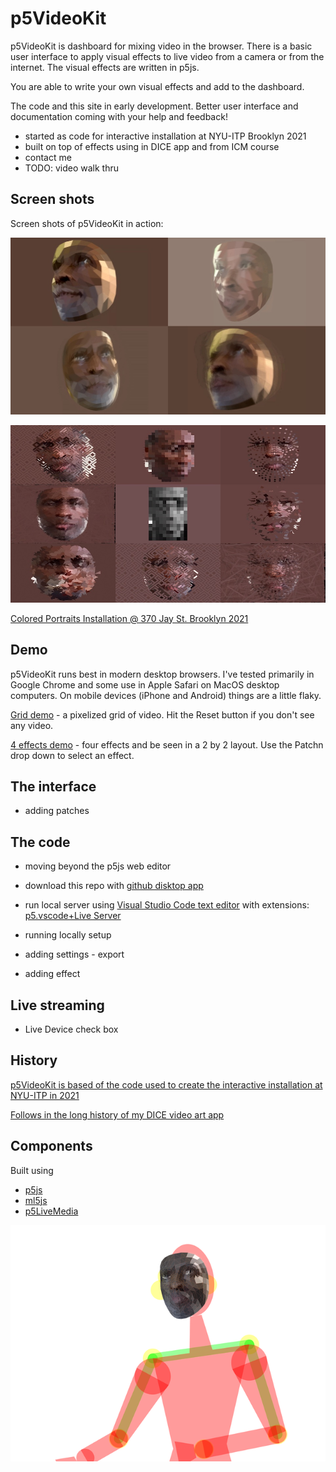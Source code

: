 # p5VideoKit

p5VideoKit is dashboard for mixing video in the browser.
There is a basic user interface to apply visual effects
to live video from a camera or from the internet.
The visual effects are written in p5js.

You are able to write your own visual effects and add to the dashboard.

The code and this site in early development. Better user interface and documentation coming with your help and feedback!

- started as code for interactive installation at NYU-ITP Brooklyn 2021
- built on top of effects using in DICE app and from ICM course
- contact me
- TODO: video walk thru

## Screen shots

Screen shots of p5VideoKit in action:

![face-tile](docs/media/0-face-tile-1-test_2022-05-03-2.jpg)

![facet](docs/media/0-facet-hd_2021-08-25.jpeg)

[Colored Portraits Installation @ 370 Jay St. Brooklyn 2021](https://jht1493.github.io/2021-NYU-ITP-Installation/colored.html)

## Demo

p5VideoKit runs best in modern desktop browsers. I've tested primarily in Google Chrome and some use in Apple Safari on MacOS desktop computers. On mobile devices (iPhone and Android) things are a little flaky.

[Grid demo](https://jht1493.net/p5VideoKit/demo/?d=demo/grid1.json) - a pixelized grid of video. Hit the Reset button if you don't see any video.

[4 effects demo](https://jht1493.net/p5VideoKit/dem1/?d=demo/effects4.json) - four effects and be seen in a 2 by 2 layout. Use the Patchn drop down to select an effect.

## The interface

- adding patches

## The code

- moving beyond the p5js web editor
- download this repo with [github disktop app](https://desktop.github.com/)
- run local server using
  [Visual Studio Code text editor](https://code.visualstudio.com/)
  with extensions:
  [p5.vscode+Live Server](https://marketplace.visualstudio.com/items?itemName=samplavigne.p5-vscode)

- running locally setup
- adding settings - export
- adding effect

## Live streaming

- Live Device check box

## History

[p5VideoKit is based of the code used to create the interactive installation at NYU-ITP in 2021](https://jht1493.github.io/2021-NYU-ITP-Installation/)

[Follows in the long history of my DICE video art app](http://www.johnhenrythompson.com/3-dice)

## Components

Built using

- [p5js](https://p5js.org)
- [ml5js](https://ml5js.org)
- [p5LiveMedia](https://github.com/vanevery/p5LiveMedia)

![facet](docs/media/1-show-posenet-facemesh_2021-12-12_28.png)
